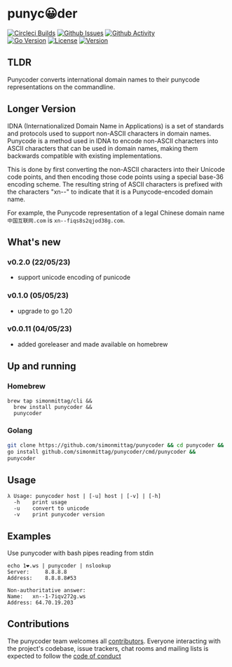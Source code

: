 # punyc😀der 
[![Circleci Builds](https://circleci.com/gh/simonmittag/punycoder.svg?style=shield)](https://circleci.com/gh/simonmittag/punycoder)
[![Github Issues](https://img.shields.io/github/issues/simonmittag/punycoder)](https://github.com/simonmittag/punycoder/issues)
[![Github Activity](https://img.shields.io/github/commit-activity/m/simonmittag/punycoder)](https://img.shields.io/github/commit-activity/m/simonmittag/punycoder)  
[![Go Version](https://img.shields.io/github/go-mod/go-version/simonmittag/punycoder)](https://img.shields.io/github/go-mod/go-version/simonmittag/punycoder)
[![License](https://img.shields.io/badge/License-Apache%202.0-blue.svg)](https://opensource.org/licenses/Apache-2.0)
[![Version](https://img.shields.io/badge/version-0.1.0-orange)](https://github.com/simonmittag/punycoder)

## TLDR
Punycoder converts international domain names to their punycode representations on the commandline.

## Longer Version
IDNA (Internationalized Domain Name in Applications) is a set of standards and protocols used to support non-ASCII 
characters in domain names. Punycode is a method used in IDNA to encode non-ASCII characters into ASCII characters that 
can be used in domain names, making them backwards compatible with existing implementations. 

This is done by first converting the non-ASCII characters into their Unicode code points, and then encoding those code points using 
a special base-36 encoding scheme. The resulting string of ASCII characters is prefixed with the characters "xn--" to 
indicate that it is a Punycode-encoded domain name. 

For example, the Punycode representation of a legal Chinese domain 
name `中国互联网.com`  is `xn--fiqs8s2qjod38g.com`.

## What's new
### v0.2.0 (22/05/23)
* support unicode encoding of punicode

### v0.1.0 (05/05/23)
* upgrade to go 1.20

### v0.0.11 (04/05/23)
* added goreleaser and made available on homebrew

## Up and running
### Homebrew
```
brew tap simonmittag/cli &&
  brew install punycoder &&
  punycoder 
```

### Golang
```bash
git clone https://github.com/simonmittag/punycoder && cd punycoder && 
go install github.com/simonmittag/punycoder/cmd/punycoder && 
punycoder 
```

## Usage
```
λ Usage: punycoder host | [-u] host | [-v] | [-h]
  -h    print usage
  -u    convert to unicode
  -v    print punycoder version
```

## Examples

Use punycoder with bash pipes reading from stdin
```
echo 1❤️.ws | punycoder | nslookup
Server:		8.8.8.8
Address:	8.8.8.8#53

Non-authoritative answer:
Name:	xn--1-7iqv272g.ws
Address: 64.70.19.203
```

## Contributions
The punycoder team welcomes all [contributors](https://github.com/simonmittag/punycoder/blob/master/CONTRIBUTING.md). Everyone interacting with the project's codebase, issue trackers, chat rooms and mailing lists
is expected to follow the [code of conduct](https://github.com/simonmittag/punycoder/blob/master/CODE_OF_CONDUCT.md)
